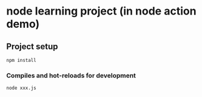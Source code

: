 # node learning project (in node action demo)

## Project setup
```
npm install
```

### Compiles and hot-reloads for development
```
node xxx.js
```
